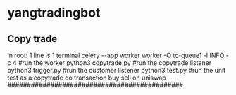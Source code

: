 # yangtradingbot

## Copy trade

in root: 1 line is 1 terminal
celery --app worker worker -Q tc-queue1 -l INFO -c 4 #run the worker
python3 copytrade.py #run the copytrade listener
python3 trigger.py #run the customer listener
python3 test.py #run the unit test as a copytrade do transaction buy sell on uniswap
#############################################
